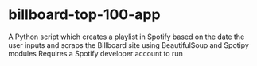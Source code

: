 # billboard-top-100-app
A Python script which creates a playlist in Spotify based on the date the user inputs and scraps the Billboard site using BeautifulSoup and Spotipy modules
Requires a Spotify developer account to run
